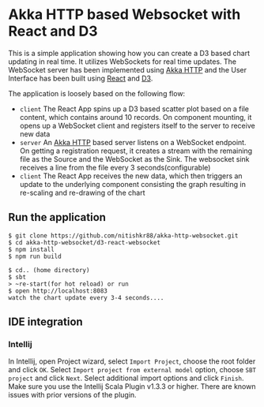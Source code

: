 # Akka HTTP based Websocket with React and D3

This is a simple application showing how you can create a D3 based chart updating in real time. It utilizes WebSockets for real time updates.
The WebSocket server has been implemented using [Akka HTTP](http://doc.akka.io/docs/akka-http/current/scala.html) and the User Interface has been built using [React](https://facebook.github.io/react/) and [D3](https://d3js.org/).

The application is loosely based on the following flow:
* `client` The React App spins up a D3 based scatter plot based on a file content, which contains around 10 records. On component mounting, it opens up a WebSocket client and registers itself to the server
to receive new data
* `server` An [Akka HTTP](http://doc.akka.io/docs/akka-http/current/scala.html) based server listens on a WebSocket endpoint. On getting a registration request, it creates a stream with the remaining file as the Source and the WebSocket as the Sink.
 The websocket sink receives a line from the file every 3 seconds(configurable)
* `client` The React App receives the new data, which then triggers an update to the underlying component consisting the graph resulting in re-scaling and re-drawing of the chart

## Run the application
```shell
$ git clone https://github.com/nitishkr88/akka-http-websocket.git
$ cd akka-http-websocket/d3-react-websocket
$ npm install
$ npm run build

$ cd.. (home directory)
$ sbt
> ~re-start(for hot reload) or run
$ open http://localhost:8083
watch the chart update every 3-4 seconds....
```

## IDE integration

### Intellij

In Intellij, open Project wizard, select `Import Project`, choose the root folder and click `OK`.
Select `Import project from external model` option, choose `SBT project` and click `Next`. Select additional import options and click `Finish`.
Make sure you use the Intellij Scala Plugin v1.3.3 or higher. There are known issues with prior versions of the plugin.
